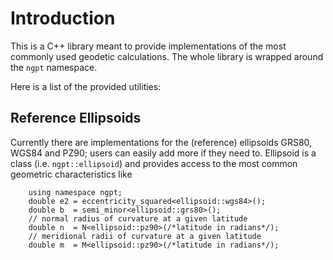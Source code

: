 # Introduction

This is a C++ library meant to provide implementations of the most commonly used
geodetic calculations. The whole library is wrapped around the `ngpt` namespace.

Here is a list of the provided utilities:

## Reference Ellipsoids

Currently there are implementations for the (reference) ellipsoids GRS80,
WGS84 and PZ90; users can easily add more if they need to. Ellipsoid is a
class (i.e. ```ngpt::ellipsoid```) and provides access to the most common
geometric characteristics like 
```
    using namespace ngpt;
    double e2 = eccentricity_squared<ellipsoid::wgs84>();
    double b  = semi_minor<ellipsoid::grs80>();
    // normal radius of curvature at a given latitude
    double n  = N<ellipsoid::pz90>(/*latitude in radians*/);
    // meridional radii of curvature at a given latitude
    double m  = M<ellipsoid::pz90>(/*latitude in radians*/);
```
